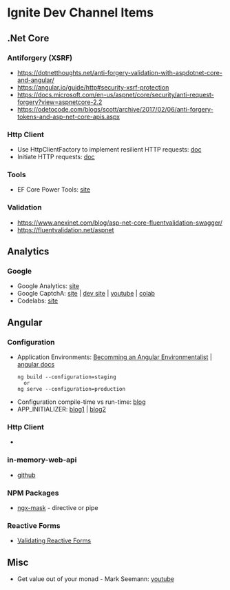 # Ignite Dev Channel Items

## .Net Core
### Antiforgery (XSRF)
* https://dotnetthoughts.net/anti-forgery-validation-with-aspdotnet-core-and-angular/
* https://angular.io/guide/http#security-xsrf-protection
* https://docs.microsoft.com/en-us/aspnet/core/security/anti-request-forgery?view=aspnetcore-2.2
* https://odetocode.com/blogs/scott/archive/2017/02/06/anti-forgery-tokens-and-asp-net-core-apis.aspx

### Http Client
* Use HttpClientFactory to implement resilient HTTP requests: [doc](https://docs.microsoft.com/en-us/dotnet/standard/microservices-architecture/implement-resilient-applications/use-httpclientfactory-to-implement-resilient-http-requests)
* Initiate HTTP requests: [doc](https://docs.microsoft.com/en-us/aspnet/core/fundamentals/http-requests?view=aspnetcore-2.2#consumption-patterns)

### Tools
* EF Core Power Tools: [site](https://marketplace.visualstudio.com/items?itemName=ErikEJ.EFCorePowerTools)

### Validation
* https://www.anexinet.com/blog/asp-net-core-fluentvalidation-swagger/
* https://fluentvalidation.net/aspnet

## Analytics
### Google
* Google Analytics: [site](https://analytics.google.com/analytics/web/)
* Google CaptchA: [site](https://www.google.com/recaptcha/intro/v3.html) | [dev site](https://developers.google.com/recaptcha/docs/v3) | [youtube](https://www.youtube.com/watch?v=euRAfUGX8wY&ut=) | [colab](https://codelabs.developers.google.com/codelabs/reCAPTCHA/index.html#0)
* Codelabs: [site](https://codelabs.developers.google.com/)

## Angular
### Configuration
  * Application Environments: [Becomming an Angular Environmentalist](https://blog.angularindepth.com/becoming-an-angular-environmentalist-45a48f7c20d8) | [angular docs](https://developers.google.com/recaptcha/)
    ```
    ng build --configuration=staging
      or
    ng serve --configuration=production
    ```
* Configuration compile-time vs run-time: [blog](https://juristr.com/blog/2018/01/ng-app-runtime-config/)
* APP_INITIALIZER: [blog1](https://theinfogrid.com/tech/developers/angular/better-approach-environment-variables-angular/) | [blog2](https://theinfogrid.com/tech/developers/angular/app_initializer-in-angular/)

### Http Client
* []()

### in-memory-web-api
* [github](https://github.com/angular/in-memory-web-api/blob/master/README.md)

### NPM Packages
* [ngx-mask](https://www.npmjs.com/package/ngx-mask) - directive or pipe

### Reactive Forms
* [Validating Reactive Forms](https://malcoded.com/posts/angular-reactive-form-validation)

## Misc
* Get value out of your monad - Mark Seemann: [youtube](https://www.youtube.com/watch?v=F9bznonKc64)